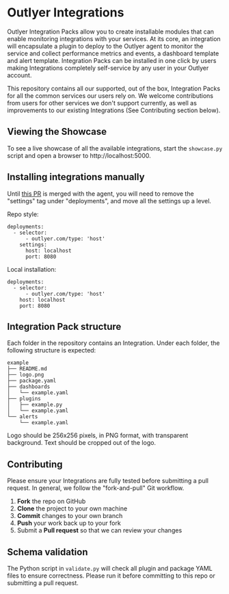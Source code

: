 Outlyer Integrations
====================

Outlyer Integration Packs allow you to create installable modules that 
can enable monitoring integrations with your services. At its core, an 
integration will encapsulate a plugin to deploy to the Outlyer agent to 
monitor the service and collect performance metrics and events, a 
dashboard template and alert template. Integration Packs can be 
installed in one click by users making Integrations completely 
self-service by any user in your Outlyer account.

This repository contains all our supported, out of the box, Integration 
Packs for all the common services our users rely on. We welcome 
contributions from users for other services we don't support currently, 
as well as improvements to our existing Integrations (See Contributing 
section below). 

## Viewing the Showcase

To see a live showcase of all the available integrations, start the
`showcase.py` script and open a browser to http://localhost:5000.

## Installing integrations manually

Until [this PR](#) is merged with the agent, you will need to remove the
"settings" tag under "deployments", and move all the settings up a 
level.

Repo style:
```
deployments:
  - selector:
      - outlyer.com/type: 'host'
    settings:
      host: localhost
      port: 8080
```

Local installation:
```
deployments:
  - selector:
      - outlyer.com/type: 'host'
    host: localhost
    port: 8080
```


## Integration Pack structure

Each folder in the repository contains an Integration. Under each 
folder, the following structure is expected:

```
example
├── README.md
├── logo.png
├── package.yaml
├── dashboards
│   └── example.yaml
├── plugins
│   ├── example.py
│   └── example.yaml
└── alerts
    └── example.yaml
```

Logo should be 256x256 pixels, in PNG format, with transparent 
background. Text should be cropped out of the logo.

## Contributing

Please ensure your Integrations are fully tested before submitting a 
pull request. In general, we follow the "fork-and-pull" Git workflow.

 1. **Fork** the repo on GitHub
 2. **Clone** the project to your own machine
 3. **Commit** changes to your own branch
 4. **Push** your work back up to your fork
 5. Submit a **Pull request** so that we can review your changes

## Schema validation

The Python script in `validate.py` will check all plugin and package
YAML files to ensure correctness. Please run it before committing to
this repo or submitting a pull request.

